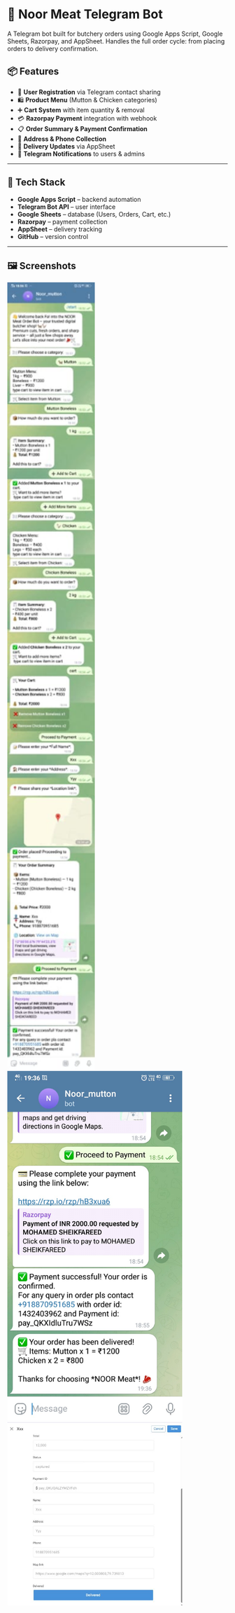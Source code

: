 # 🐐 Noor Meat Telegram Bot
A Telegram bot built for butchery orders using Google Apps Script, Google Sheets, Razorpay, and AppSheet. Handles the full order cycle: from placing orders to delivery confirmation.

## 📦 Features
- 📲 **User Registration** via Telegram contact sharing  
- 🛍️ **Product Menu** (Mutton & Chicken categories)  
- ➕ **Cart System** with item quantity & removal  
- 💳 **Razorpay Payment** integration with webhook  
- 📋 **Order Summary & Payment Confirmation**  
- 📡 **Address & Phone Collection**  
- 🚚 **Delivery Updates** via AppSheet  
- 📩 **Telegram Notifications** to users & admins  
---

## 🧠 Tech Stack
- **Google Apps Script** – backend automation  
- **Telegram Bot API** – user interface  
- **Google Sheets** – database (Users, Orders, Cart, etc.)  
- **Razorpay** – payment collection  
- **AppSheet** – delivery tracking  
- **GitHub** – version control  
---

## 🖼️ Screenshots
<img src="images/order.jpeg" width="200"/>
<img src="images/acknowledgement.jpeg" width="400"/>
<img src="images/appsheet.JPG" width="400"/>

